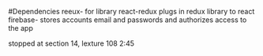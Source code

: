 #Dependencies
reeux- for library
react-redux plugs in redux library to react
firebase- stores accounts email and passwords and authorizes access to the app

stopped at section 14, lexture 108 2:45
